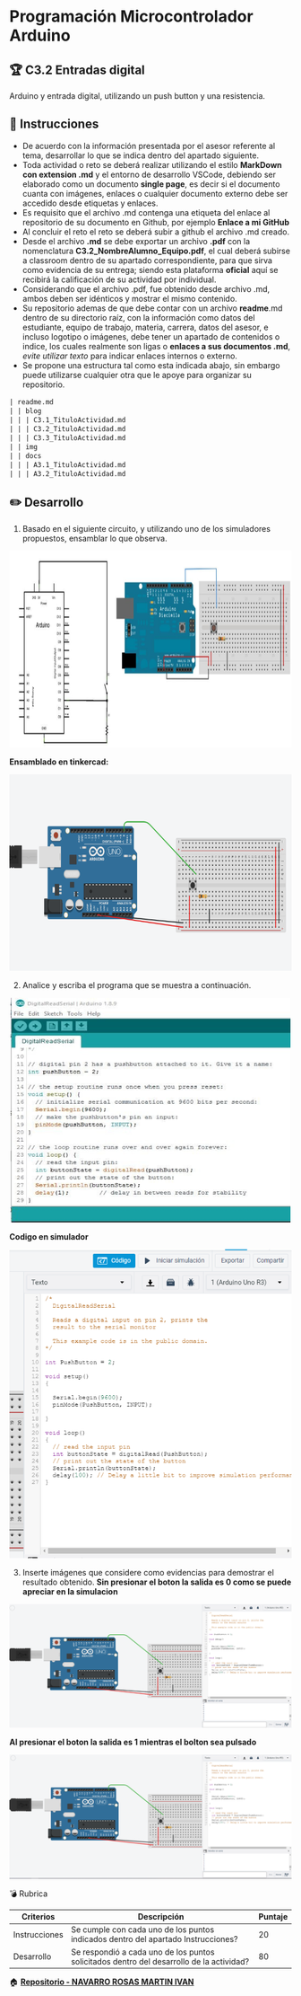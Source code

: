 # Programación Microcontrolador Arduino

## :trophy: C3.2 Entradas digital

Arduino y entrada digital, utilizando un push button y una resistencia.

## :blue_book: Instrucciones

- De acuerdo con la información presentada por el asesor referente al tema, desarrollar lo que se indica dentro del apartado siguiente.
- Toda actividad o reto se deberá realizar utilizando el estilo **MarkDown con extension .md** y el entorno de desarrollo VSCode, debiendo ser elaborado como un documento **single page**, es decir si el documento cuanta con imágenes, enlaces o cualquier documento externo debe ser accedido desde etiquetas y enlaces.
- Es requisito que el archivo .md contenga una etiqueta del enlace al repositorio de su documento en Github, por ejemplo **Enlace a mi GitHub**
- Al concluir el reto el reto se deberá subir a github el archivo .md creado.
- Desde el archivo **.md** se debe exportar un archivo **.pdf** con la nomenclatura **C3.2_NombreAlumno_Equipo.pdf**, el cual deberá subirse a classroom dentro de su apartado correspondiente, para que sirva como evidencia de su entrega; siendo esta plataforma **oficial** aquí se recibirá la calificación de su actividad por individual.
- Considerando que el archivo .pdf, fue obtenido desde archivo .md, ambos deben ser idénticos y mostrar el mismo contenido.
- Su repositorio ademas de que debe contar con un archivo **readme**.md dentro de su directorio raíz, con la información como datos del estudiante, equipo de trabajo, materia, carrera, datos del asesor, e incluso logotipo o imágenes, debe tener un apartado de contenidos o indice, los cuales realmente son ligas o **enlaces a sus documentos .md**, _evite utilizar texto_ para indicar enlaces internos o externo.
- Se propone una estructura tal como esta indicada abajo, sin embargo puede utilizarse cualquier otra que le apoye para organizar su repositorio.  

``` 
| readme.md
| | blog
| | | C3.1_TituloActividad.md
| | | C3.2_TituloActividad.md
| | | C3.3_TituloActividad.md
| | img
| | docs
| | | A3.1_TituloActividad.md
| | | A3.2_TituloActividad.md
```


## :pencil2: Desarrollo

1. Basado en el siguiente circuito, y utilizando uno de los simuladores propuestos, ensamblar lo que observa.

<p align="center">
    <img alt="SalidaDigital" src="/img/C3.x_ArduinoEsquematicoEntradaDigital.png" width=650 height=350>
</p>

**Ensamblado en tinkercad:**

<p align="center">
    <img alt="SalidaDigital" src="/img/C3.2.PNG" width=650 height=350>
</p>

2. Analice y escriba el programa que se muestra a continuación.

<p align="center">
    <img alt="SalidaDigital" src="/img/C3.x_ArduinoProgramaEntradaDigital.png" width=500 height=400>
</p>

**Codigo en simulador**

<p align="center">
    <img alt="SalidaDigital" src="/img/C3.2-2.PNG" width= height=>
</p>

3. Inserte imágenes que considere como evidencias para demostrar el resultado obtenido.
**Sin presionar el boton la salida es 0 como se puede apreciar en la simulacion** 
<p align="center">
    <img alt="SalidaDigital" src="/img/C3.2-3.PNG" width= height=>
</p

**Al presionar el boton la salida es 1 mientras el bolton sea pulsado**

<p align="center">
    <img alt="SalidaDigital" src="/img/C3.2-4.PNG" width= height=>
</p

### :bomb: Rubrica

| Criterios     | Descripción                                                                                  | Puntaje |
| ------------- | -------------------------------------------------------------------------------------------- | ------- |
| Instrucciones | Se cumple con cada uno de los puntos indicados dentro del apartado Instrucciones?            | 20 |
| Desarrollo    | Se respondió a cada uno de los puntos solicitados dentro del desarrollo de la actividad?     | 80      |

:house: [**Repositorio - NAVARRO ROSAS MARTIN IVAN**](https://github.com/MartinNavarro17/REPOSITORIO-SISTEMAS-PROGRAMABLES)